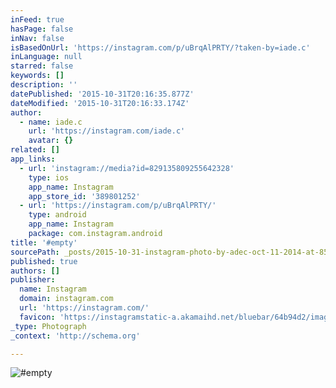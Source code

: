 ```yaml
---
inFeed: true
hasPage: false
inNav: false
isBasedOnUrl: 'https://instagram.com/p/uBrqAlPRTY/?taken-by=iade.c'
inLanguage: null
starred: false
keywords: []
description: ''
datePublished: '2015-10-31T20:16:35.877Z'
dateModified: '2015-10-31T20:16:33.174Z'
author:
  - name: iade.c
    url: 'https://instagram.com/iade.c'
    avatar: {}
related: []
app_links:
  - url: 'instagram://media?id=829135809255642328'
    type: ios
    app_name: Instagram
    app_store_id: '389801252'
  - url: 'https://instagram.com/p/uBrqAlPRTY/'
    type: android
    app_name: Instagram
    package: com.instagram.android
title: '#empty'
sourcePath: _posts/2015-10-31-instagram-photo-by-adec-oct-11-2014-at-851pm-utc.md
published: true
authors: []
publisher:
  name: Instagram
  domain: instagram.com
  url: 'https://instagram.com/'
  favicon: 'https://instagramstatic-a.akamaihd.net/bluebar/64b94d2/images/ico/favicon.ico'
_type: Photograph
_context: 'http://schema.org'

---
```

![#empty](https://scontent.cdninstagram.com/hphotos-xfp1/t51.2885-15/e15/10724091_767252556656113_99371013_n.jpg)